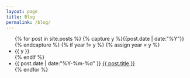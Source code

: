```yaml
---
layout: page
title: Blog
permalink: /blog/
---
```


<ul class="listing">
{% for post in site.posts %}
	{% capture y %}{{post.date | date:"%Y"}}{% endcapture %}
	{% if year != y %}
		{% assign year = y %}
		<li class="listing-seperator">{{ y }}</li>
	{% endif %}
  <li class="listing-item">
    <time datetime="{{ post.date | date:"%Y-%m-%d" }}">{{ post.date | date:"%Y-%m-%d" }}</time>
    <a href="{{ post.url | prepend: site.baseurl }}" title="{{ post.title }}">{{ post.title }}</a>
  </li>
{% endfor %}
</ul>
